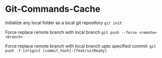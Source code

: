 # Git-Commands-Cache

Initialize any local folder as a local git repository
`git init`

Force replace remote branch with local branch
`git push --force <remote> <branch>`

Force replace remote branch with local branch upto specified commit:
`git push -f [origin] [commit_hash]:[feat/ssrReady]`

